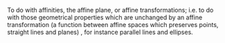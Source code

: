 To do with affinities, the affine plane, or affine transformations; i.e. to do with those geometrical properties which are unchanged by an affine transformation (a function between affine spaces which preserves points, straight lines and planes) , for instance parallel lines and ellipses.

